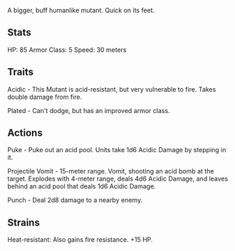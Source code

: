 A bigger, buff humanlike mutant. Quick on its feet. 

## Stats

HP: 85
Armor Class: 5
Speed: 30 meters

## Traits

Acidic - This Mutant is acid-resistant, but very vulnerable to fire. Takes double damage from fire.

Plated - Can't dodge, but has an improved armor class.

## Actions

Puke - Puke out an acid pool. Units take 1d6 Acidic Damage by stepping in it.

Projectile Vomit - 15-meter range. Vomit, shooting an acid bomb at the target. Explodes with 4-meter range, deals 4d6 Acidic Damage, and leaves behind an acid pool that deals 1d6 Acidic Damage.

Punch - Deal 2d8 damage to a nearby enemy.

## Strains

Heat-resistant: Also gains fire resistance. +15 HP.